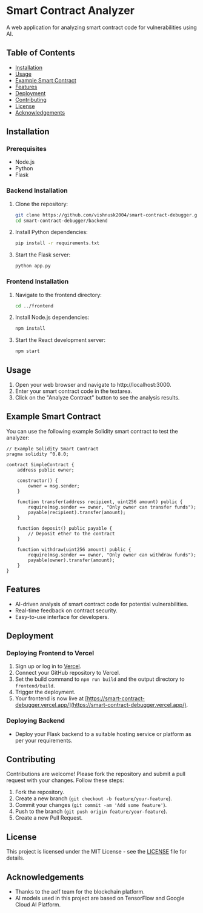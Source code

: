 # Smart Contract Analyzer

A web application for analyzing smart contract code for vulnerabilities using AI.

## Table of Contents

- [Installation](#installation)
- [Usage](#usage)
- [Example Smart Contract](#example-smart-contract)
- [Features](#features)
- [Deployment](#deployment)
- [Contributing](#contributing)
- [License](#license)
- [Acknowledgements](#acknowledgements)

## Installation

### Prerequisites

- Node.js
- Python
- Flask

### Backend Installation

1. Clone the repository:

   ```bash
   git clone https://github.com/vishnusk2004/smart-contract-debugger.git
   cd smart-contract-debugger/backend
   ```

2. Install Python dependencies:

   ```bash
   pip install -r requirements.txt
   ```

3. Start the Flask server:

   ```bash
   python app.py
   ```

### Frontend Installation

1. Navigate to the frontend directory:

   ```bash
   cd ../frontend
   ```

2. Install Node.js dependencies:

   ```bash
   npm install
   ```

3. Start the React development server:

   ```bash
   npm start
   ```

## Usage

1. Open your web browser and navigate to http://localhost:3000.
2. Enter your smart contract code in the textarea.
3. Click on the "Analyze Contract" button to see the analysis results.

## Example Smart Contract

You can use the following example Solidity smart contract to test the analyzer:

```solidity
// Example Solidity Smart Contract
pragma solidity ^0.8.0;

contract SimpleContract {
    address public owner;

    constructor() {
        owner = msg.sender;
    }

    function transfer(address recipient, uint256 amount) public {
        require(msg.sender == owner, "Only owner can transfer funds");
        payable(recipient).transfer(amount);
    }

    function deposit() public payable {
        // Deposit ether to the contract
    }

    function withdraw(uint256 amount) public {
        require(msg.sender == owner, "Only owner can withdraw funds");
        payable(owner).transfer(amount);
    }
}
```

## Features

- AI-driven analysis of smart contract code for potential vulnerabilities.
- Real-time feedback on contract security.
- Easy-to-use interface for developers.

## Deployment

### Deploying Frontend to Vercel

1. Sign up or log in to [Vercel](https://vercel.com/).
2. Connect your GitHub repository to Vercel.
3. Set the build command to `npm run build` and the output directory to `frontend/build`.
4. Trigger the deployment.
5. Your frontend is now live at [https://smart-contract-debugger.vercel.app/](https://smart-contract-debugger.vercel.app/).

### Deploying Backend

- Deploy your Flask backend to a suitable hosting service or platform as per your requirements.

## Contributing

Contributions are welcome! Please fork the repository and submit a pull request with your changes. Follow these steps:

1. Fork the repository.
2. Create a new branch (`git checkout -b feature/your-feature`).
3. Commit your changes (`git commit -am 'Add some feature'`).
4. Push to the branch (`git push origin feature/your-feature`).
5. Create a new Pull Request.

## License

This project is licensed under the MIT License - see the [LICENSE](LICENSE) file for details.

## Acknowledgements

- Thanks to the aelf team for the blockchain platform.
- AI models used in this project are based on TensorFlow and Google Cloud AI Platform.

